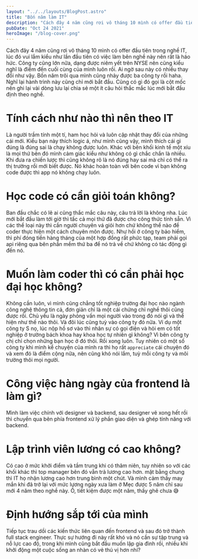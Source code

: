 ```yaml
---
layout: "../../layouts/BlogPost.astro"
title: "Bốn năm làm IT"
description: "Cách đây 4 năm cũng rơi vô tháng 10 mình có offer đầu tiên trong nghề IT"
pubDate: "Oct 24 2021"
heroImage: "/blog-cover.png"
---
```


Cách đây 4 năm cũng rơi vô tháng 10 mình có offer đầu tiên trong nghề IT, lúc đó vui lắm kiểu như lần đầu tiên có việc làm bên nghề này nên rất là háo hức. Công ty cũng lớn nữa, dạng được niêm yết trên NYSE nên cũng kiểu nghĩ là điểm đến cuối cùng của mình luôn rồi. Ai ngờ sau này có nhiều thay đổi như vậy. Bốn năm trôi qua mình cũng nhảy được ba công ty rồi haha. Nghĩ lại hành trình này cũng chỉ mới bắt đầu. Cũng có gì đó gọi là cột mốc nên ghi lại vài dòng lưu lại chia sẻ một ít câu hỏi thắc mắc lúc mới bắt đầu định theo nghề.

# Tính cách như nào thì nên theo IT

Là người trầm tính một tí, ham học hỏi và luôn cập nhật thay đổi của những cái mới. Kiểu bạn này thích logic á, như mình cũng vậy, mình thích cái gì đúng là đúng sai là chạy không được luôn. Khác với bên khối kinh tế một xíu là mọi thứ bên đó mình cảm giác kiểu như không có gì chắc chắn là nhiều. Khi đưa ra chiến lược thì cũng không rõ là nó đúng hay sai mà chỉ có thể ra thị trường rồi mới biết được. Nó khác hoàn toàn với bên code vì bạn không code được thì app nó không chạy luôn.

# Học code có cần giỏi toán không?

Ban đầu chắc có lẽ ai cũng thắc mắc câu này, câu trả lời là không nha. Lúc mới bắt đầu làm tới giờ thì tấc cả mọi thứ đã được cho công thức tính sẵn. Vì các thể loại này thì cần người chuyên vá giỏi hơn chứ không thể nào để coder thực hiện một cách chuyên môn được. Như hồi ở công ty bảo hiểm, thì phí đóng tiền hàng tháng của một hợp đồng rất phức tạp, team phải gọi api riêng qua bên phần mềm thứ ba để nó trả về chứ không có tác động gì đến nó.

# Muốn làm coder thì có cần phải học đại học không?

Không cần luôn, vì mình cũng chẳng tốt nghiệp trường đại học nào ngành công nghệ thông tin cả, đơn giản chỉ là một cái chứng chỉ nghề thôi cũng được rồi. Chủ yếu là ngày phỏng vấn mọi người vào trong đó nói gì và thể hiện như thế nào thôi. Và đôi lúc cũng tuỳ vào công ty đó nữa. Ví dụ một công ty S nọ, lúc nộp hồ sơ vào thì nhân sự có gọi điện và hỏi em có tốt nghiệp ở trường bách khoa hay khoa học tự nhiên gì không? Vì bên công ty chị chỉ chọn những bạn học ở đó thôi. Rồi xong luôn. Tuy nhiên có một số công ty khi mình kể chuyện của mình ra thì họ rất `appreciate` cái chuyện đó và xem đó là điểm cộng nữa, nên cũng khó nói lắm, tuỳ mỗi công ty và môi trường thôi mọi người.

# Công việc hàng ngày của frontend là làm gì?

Mình làm việc chính với designer và backend, sau designer vẽ xong hết rồi thì chuyển qua bên phía frontend xử lý phần giao diện và ghép tính năng với backend.

# Lập trình viên lương có cao không?

Có cao ở mức khởi điểm và tầm trung khi có thâm niên, tuy nhiên so với các khối khác thì top manager bên đó vẫn trả lương cao hơn. mặt bằng chung thì IT họ nhận lương cao hơn trung bình một chút. Và mình cảm thấy may mắn khi đã trở lại với mức lương ngày xưa làm ở Mẹc được 5 năm chỉ sau mới 4 năm theo nghề này. Ồ, tiết kiệm được một năm, thấy ghê chưa 😅

# Định hướng sắp tới của mình

Tiếp tục trau dồi các kiến thức liên quan đến frontend và sau đó trở thành full stack engineer. Thực sự hướng đi này rất khó và nó cần sự tập trung và nỗ lực cao độ, trong khi mình cũng bắt đầu muốn lập gia đình rồi, nhiều khi khởi động một cuộc sống an nhàn có vẻ thú vị hơn nhỉ?